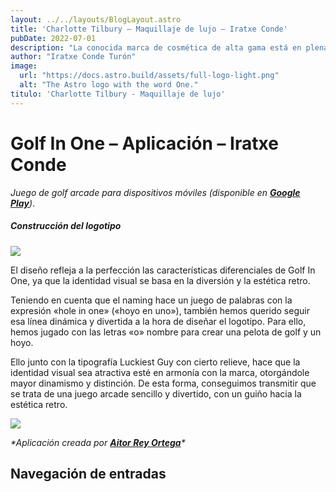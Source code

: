 ```yaml
---
layout: ../../layouts/BlogLayout.astro
title: 'Charlotte Tilbury – Maquillaje de lujo – Iratxe Conde'
pubDate: 2022-07-01
description: "La conocida marca de cosmética de alta gama está en plena transformación digital y quiere poner su foco en crear productos más **sostenibles y responsables.** Para proyectar este cambio y alinearse con su nueva estrategia de marca, Charlotte Tilbury busca un **rebranding** acorde a sus principios y valores."
author: "Iratxe Conde Turón"
image:
  url: "https://docs.astro.build/assets/full-logo-light.png"
  alt: "The Astro logo with the word One."
titulo: 'Charlotte Tilbury - Maquillaje de lujo'
---
```


# Golf In One – Aplicación – Iratxe Conde
_Juego de golf arcade para dispositivos móviles (disponible en [**Google Play**](https://play.google.com/store/apps/details?id=com.aitordsgn.GolfInOne))_.

##### Construcción del logotipo

[![](https://iratxeconde.wordpress.com/wp-content/uploads/2022/09/golf-in-one.png?w=1024)](https://iratxeconde.wordpress.com/wp-content/uploads/2022/09/golf-in-one.png)

El diseño refleja a la perfección las características diferenciales de Golf In One, ya que la identidad visual se basa en la diversión y la estética retro.

Teniendo en cuenta que el naming hace un juego de palabras con la expresión «hole in one» («hoyo en uno»), también hemos querido seguir esa línea dinámica y divertida a la hora de diseñar el logotipo. Para ello, hemos jugado con las letras «o» nombre para crear una pelota de golf y un hoyo.

Ello junto con la tipografía Luckiest Guy con cierto relieve, hace que la identidad visual sea atractiva esté en armonía con la marca, otorgándole mayor dinamismo y distinción. De esta forma, conseguimos transmitir que se trata de una juego arcade sencillo y divertido, con un guiño hacia la estética retro.

[![](https://iratxeconde.wordpress.com/wp-content/uploads/2022/09/1663585692473.jpg?w=750)](https://iratxeconde.wordpress.com/wp-content/uploads/2022/09/1663585692473.jpg)

_\*Aplicación creada por [**Aitor Rey Ortega**](https://www.instagram.com/aitordsgn/)\*_

Navegación de entradas
----------------------